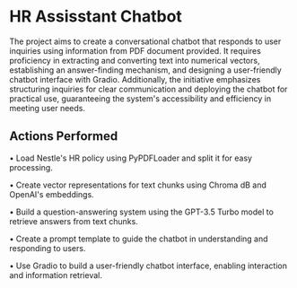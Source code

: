 # HR Assisstant Chatbot

The project aims to create a conversational chatbot that responds to user inquiries using information from PDF document provided. It requires proficiency in extracting and converting text into numerical vectors, establishing an answer-finding mechanism, and designing a user-friendly chatbot interface with Gradio. Additionally, the initiative emphasizes structuring inquiries for clear communication and deploying the chatbot for practical use, guaranteeing the system's accessibility and efficiency in meeting user needs.

## Actions Performed

•	Load Nestle's HR policy using PyPDFLoader and split it for easy processing.

•	Create vector representations for text chunks using Chroma dB and OpenAI's embeddings.

•	Build a question-answering system using the GPT-3.5 Turbo model to retrieve answers from text chunks.

•	Create a prompt template to guide the chatbot in understanding and responding to users.

•	Use Gradio to build a user-friendly chatbot interface, enabling interaction and information retrieval.
